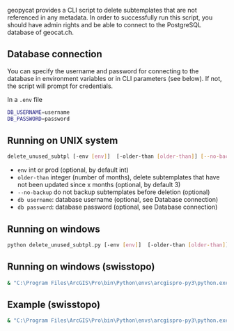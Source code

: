 geopycat provides a CLI script to delete subtemplates that are not referenced in any metadata. In order to successfully
run this script, you should have admin rights and be able to connect to the PostgreSQL database of geocat.ch.

## Database connection
You can specify the username and password for connecting to the database in environment variables or in CLI parameters (see below).
If not, the script will prompt for credentials.

In a `.env` file
```bash
DB_USERNAME=username
DB_PASSWORD=password
```

## Running on UNIX system
```bash
delete_unused_subtpl [-env [env]]  [-older-than [older-than]] [--no-backup] [-db-user [database username]] [-db-password [database password]]
```

* `env` int or prod (optional, by default int)
* `older-than` integer (number of months), delete subtemplates that have not been updated since x months (optional, by default 3)
* `--no-backup` do not backup subtemplates before deletion (optional)
* `db username`: database username (optional, see Database connection)
* `db password`: database password (optional, see Database connection)

## Running on windows
```bash
python delete_unused_subtpl.py [-env [env]]  [-older-than [older-than]] [--no-backup] [-db-user [database username]] [-db-password [database password]]
```
## Running on windows (swisstopo)
```bash
& "C:\Program Files\ArcGIS\Pro\bin\Python\envs\arcgispro-py3\python.exe" "C:\Program Files\ArcGIS\Pro\bin\Python\envs\arcgispro-py3\scripts\delete_unused_subtpl.py" [-env [env]]  [-older-than [older-than]] [--no-backup] [-db-user [database username]] [-db-password [database password]]
```
## Example (swisstopo)
```bash
& "C:\Program Files\ArcGIS\Pro\bin\Python\envs\arcgispro-py3\python.exe" "C:\Program Files\ArcGIS\Pro\bin\Python\envs\arcgispro-py3\scripts\delete_unused_subtpl.py" -env prod  -older-than 3
```